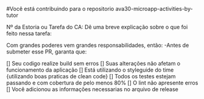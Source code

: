 #Você está contribuindo para o repositorio ava30-microapp-activities-by-tutor

Nº da Estoria ou Tarefa do CA:
Dê uma breve explicação sobre o que foi feito nessa tarefa:

Com grandes poderes vem grandes responsabilidades, então:
-Antes de submeter esse PR, garanta que:

[] Seu codigo realize build sem erros
[] Suas alterações não afetam o funcionamento da aplicação
[] Está utilizando o styleguide do time {utilizando boas praticas de clean code}
[] Todos os testes estejam passando e com cobertura de pelo menos 80%
[] O lint não apresente erros
[] Você adicionou as informações necessarias no arquivo de release
